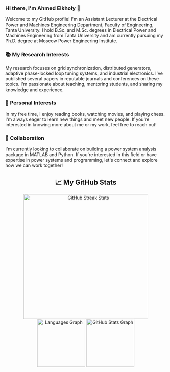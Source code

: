 ### Hi there, I'm Ahmed Elkholy 👋

<!--
**engahmelkholy/engahmelkholy** is a ✨ _special_ ✨ repository because its `README.md` (this file) appears on my GitHub profile.

Here are some ideas to get you started:

- 🔭 I’m currently working on ...
- 🌱 I’m currently learning ...
- 👯 I’m looking to collaborate on ...
- 🤔 I’m looking for help with ...
- 💬 Ask me about ...
- 📫 How to reach me: ...
- 😄 Pronouns: ...
- ⚡ Fun fact: ...
-->

Welcome to my GitHub profile! I'm an Assistant Lecturer at the Electrical Power and Machines Engineering Department, Faculty of Engineering, Tanta University. I hold B.Sc. and M.Sc. degrees in Electrical Power and Machines Engineering from Tanta University and am currently pursuing my Ph.D. degree at Moscow Power Engineering Institute.

### 📚 My Research Interests
My research focuses on grid synchronization, distributed generators, adaptive phase-locked loop tuning systems, and industrial electronics. I've published several papers in reputable journals and conferences on these topics. I'm passionate about teaching, mentoring students, and sharing my knowledge and experience.

### 🌟 Personal Interests
In my free time, I enjoy reading books, watching movies, and playing chess. I'm always eager to learn new things and meet new people. If you're interested in knowing more about me or my work, feel free to reach out!

### 👯 Collaboration
I'm currently looking to collaborate on building a power system analysis package in MATLAB and Python. If you're interested in this field or have expertise in power systems and programming, let's connect and explore how we can work together!

<h2 align="center">📈 My GitHub Stats</h2>

<div align="center">
  <img width=390 src="https://streak-stats.demolab.com/?user=ahmelkholy&count_private=true&theme=transparent&border_radius=10" alt="GitHub Streak Stats"/>
  <img src="https://github-readme-stats.vercel.app/api/top-langs?username=ahmelkholy&locale=en&hide_title=false&layout=compact&card_width=320&langs_count=5&theme=transparent&hide_border=false&order=2&custom_title=Languages" height="150" alt="Languages Graph"/>
  <img src="https://github-readme-stats.vercel.app/api?username=ahmelkholy&hide_title=false&hide=contribs,issues&hide_rank=false&show_icons=true&include_all_commits=true&count_private=true&disable_animations=false&theme=transparent&locale=en&hide_border=false&order=1&custom_title=GitHub Stats" height="150" alt="GitHub Stats Graph" onerror="this.onerror=null; this.src='URL_TO_FALLBACK_IMAGE';"/>
</div>
